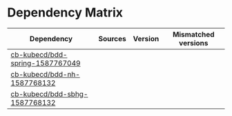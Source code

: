 # Dependency Matrix

Dependency | Sources | Version | Mismatched versions
---------- | ------- | ------- | -------------------
[cb-kubecd/bdd-spring-1587767049](https://github.com/cb-kubecd/bdd-spring-1587767049.git) |  | []() | 
[cb-kubecd/bdd-nh-1587768132](https://github.com/cb-kubecd/bdd-nh-1587768132.git) |  | []() | 
[cb-kubecd/bdd-sbhg-1587768132](https://github.com/cb-kubecd/bdd-sbhg-1587768132.git) |  | []() | 
